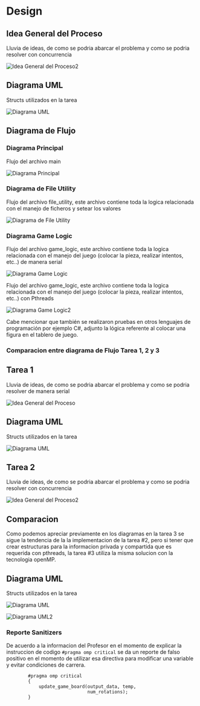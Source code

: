 # Design

## Idea General del Proceso

Lluvia de ideas, de como se podria abarcar el problema y como se podria resolver con concurrencia

![Idea General del Proceso2](newIdeas.PNG)

## Diagrama UML

Structs utilizados en la tarea

![Diagrama UML](UML.jpeg)

## Diagrama de Flujo

### Diagrama Principal

Flujo del archivo main

![Diagrama Principal](main.jpeg)

### Diagrama de File Utility

Flujo del archivo file_utility, este archivo contiene toda la logica relacionada con el manejo de ficheros y setear los valores 

![Diagrama de File Utility](file_utility.jpeg)

### Diagrama Game Logic

Flujo del archivo game_logic, este archivo contiene toda la logica relacionada con el manejo del juego (colocar la pieza, realizar intentos, etc..) de manera serial

![Diagrama Game Logic](game_logic.jpeg)

Flujo del archivo game_logic, este archivo contiene toda la logica relacionada con el manejo del juego (colocar la pieza, realizar intentos, etc..)  con Pthreads

![Diagrama Game Logic2](newDiagrama.jpeg)


Cabe mencionar que también se realizaron pruebas en otros lenguajes de programación por ejemplo C#, adjunto la lógica referente al colocar una figura en el tablero de juego.

### Comparacion entre diagrama de Flujo Tarea 1, 2 y 3

## Tarea 1

Lluvia de ideas, de como se podria abarcar el problema y como se podria resolver de manera serial

![Idea General del Proceso](ideas.PNG)

## Diagrama UML

Structs utilizados en la tarea

![Diagrama UML](UML.jpeg)

## Tarea 2

Lluvia de ideas, de como se podria abarcar el problema y como se podria resolver con concurrencia

![Idea General del Proceso2](newIdeas.PNG)

## Comparacion

Como podemos apreciar previamente en los diagramas en la tarea 3 se sigue la tendencia de la la implementacion de la tarea #2, pero si tener que crear estructuras para la informacion privada y compartida que es requerida con pthreads, la tarea #3 utiliza la misma solucion con la tecnologia openMP.

## Diagrama UML

Structs utilizados en la tarea

![Diagrama UML](UML.jpeg)

![Diagrama UML2](newStructures.jpeg)

### Reporte Sanitizers

De acuerdo a la informacion del Profesor en el momento de explicar la instruccion de codigo `#pragma omp critical`
se da un reporte de falso positivo en el momento de utilizar esa directiva para modificar una variable y evitar condiciones de carrera.

            #pragma omp critical
            {
                update_game_board(output_data, temp,
                                  num_rotations);
            }

